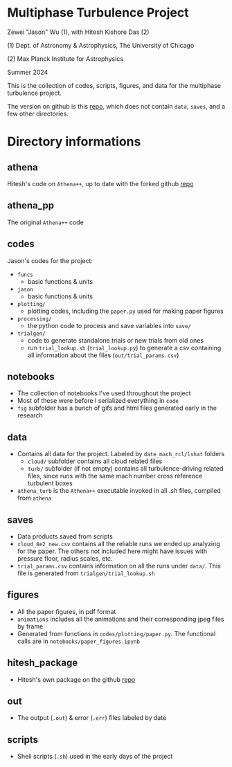 # Multiphase Turbulence Project

Zewei "Jason" Wu (1), with Hitesh Kishore Das (2)

  (1) Dept. of Astronomy & Astrophysics, The University of Chicago
  
  (2) Max Planck Institute for Astrophysics
  
Summer 2024

This is the collection of codes, scripts, figures, and data for the multiphase turbulence project.

The version on github is this [repo](https://github.com/JasonWooo/multiphase_turb), which does not contain `data`, `saves`, and a few other directories.


# Directory informations

## athena

Hitesh's code on `Athena++`, up to date with the forked github [repo](https://github.com/HiteshKishoreDas/athena_fork_turb_box/tree/3-phase)

## athena_pp

The original `Athena++` code

## codes

Jason's codes for the project:

* `funcs`
  * basic functions & units
* `jason`
  * basic functions & units
* `plotting/`
  * plotting codes, including the `paper.py` used for making paper figures
* `processing/`
  * the python code to process and save variables into `save/`
* `trialgen/`
  * code to generate standalone trials or new trials from old ones
  * run `trial_lookup.sh` (`trial_lookup.py`) to generate a csv containing all information about the files (`out/trial_params.csv`)

## notebooks

* The collection of notebooks I've used throughout the project
* Most of these were before I serialized everything in `code`
* `fig` subfolder has a bunch of gifs and html files generated early in the research

## data

* Contains all data for the project. Labeled by `date_mach_rcl/lshat` folders
  * `cloud/` subfolder contains all cloud related files
  * `turb/` subfolder (if not empty) contains all turbulence-driving related files, since runs with the same mach number cross reference turbulent boxes
* `athena_turb` is the `Athena++` executable invoked in all .sh files, compiled from `athena`

## saves

* Data products saved from scripts
* `cloud_8e2_new.csv` contains all the reliable runs we ended up analyzing for the paper. The others not included here might have issues with pressure floor, radius scales, etc.
* `trial_params.csv` contains information on all the runs under `data/`. This file is generated from `trialgen/trial_lookup.sh`

## figures

* All the paper figures, in pdf format
* `animations` includes all the animations and their corresponding jpeg files by frame
* Generated from functions in `codes/plotting/paper.py`. The functional calls are in `notebooks/paper_figures.ipynb`

## hitesh_package

* Hitesh's own package on the github [repo](https://github.com/HiteshKishoreDas/own_package/tree/main)

## out

* The output (`.out`) & error (`.err`) files labeled by date

## scripts

* Shell scripts (`.sh`) used in the early days of the project